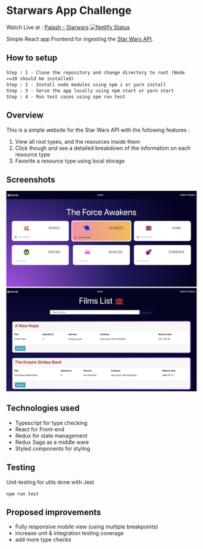 # Starwars App Challenge

Watch Live at : [Palash - Starwars](palash-starwars.netlify.app) [![Netlify Status](https://api.netlify.com/api/v1/badges/12aa0bba-edc0-4759-93c8-b5838ef5d912/deploy-status)](https://app.netlify.com/sites/palash-starwars/deploys)

Simple React app Frontend for ingesting the [Star Wars API](https://swapi.dev/).
## How to setup

```
Step : 1 - Clone the repository and change directory to root (Node >=10 should be installed)
Step : 2 - Install node modules using npm i or yarn install
Step : 3 - Serve the app locally using npm start or yarn start
Step : 4 - Run test cases using npm run test
```
## Overview

This is a simple website for the Star Wars API with the following features :

1. View all root types, and the resources inside them
2. Click though and see a detailed breakdown of the information on each resource type
4. Favorite a resource type using local storage
## Screenshots

![](./src/assets/screenshots/Home.png)
![](./src/assets/screenshots/Details.png)

## Technologies used

- Typescript for type checking
- React for Front-end
- Redux for state management
- Redux Saga as a middle ware
- Styled components for styling

## Testing

Unit-testing for utils done with Jest

```
npm run test
```
## Proposed improvements

- Fully responsive mobile view (using multiple breakpoints)
- increase unit & integration testing coverage
- add more type checks
